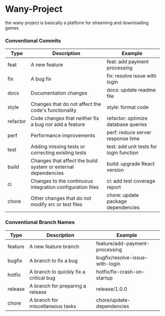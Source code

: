 # Wany-Project
the wany project is basically a platform for streaming and downloading games

### Conventional Commits

<table>
  <thead>
    <tr>
      <th>Type</th>
      <th>Description</th>
      <th>Example</th>
    </tr>
  </thead>
  <tbody>
    <tr>
      <td>feat</td>
      <td>A new feature</td>
      <td>feat: add payment processing</td>
    </tr>
    <tr>
      <td>fix</td>
      <td>A bug fix</td>
      <td>fix: resolve issue with login</td>
    </tr>
    <tr>
      <td>docs</td>
      <td>Documentation changes</td>
      <td>docs: update readme file</td>
    </tr>
    <tr>
      <td>style</td>
      <td>Changes that do not affect the code's functionality</td>
      <td>style: format code</td>
    </tr>
    <tr>
      <td>refactor</td>
      <td>Code changes that neither fix a bug nor add a feature</td>
      <td>refactor: optimize database queries</td>
    </tr>
    <tr>
      <td>perf</td>
      <td>Performance improvements</td>
      <td>perf: reduce server response time</td>
    </tr>
    <tr>
      <td>test</td>
      <td>Adding missing tests or correcting existing tests</td>
      <td>test: add unit tests for login function</td>
    </tr>
    <tr>
      <td>build</td>
      <td>Changes that affect the build system or external dependencies</td>
      <td>build: upgrade React version</td>
    </tr>
    <tr>
      <td>ci</td>
      <td>Changes to the continuous integration configuration files</td>
      <td>ci: add test coverage report</td>
    </tr>
    <tr>
      <td>chore</td>
      <td>Other changes that do not modify src or test files</td>
      <td>chore: update package dependencies</td>
    </tr>
  </tbody>
</table>


### Conventional Branch Names

<table>
  <thead>
    <tr>
      <th>Type</th>
      <th>Description</th>
      <th>Example</th>
    </tr>
  </thead>
  <tbody>
    <tr>
      <td>feature</td>
      <td>A new feature branch</td>
      <td>feature/add-payment-processing</td>
    </tr>
    <tr>
      <td>bugfix</td>
      <td>A branch to fix a bug</td>
      <td>bugfix/resolve-issue-with-login</td>
    </tr>
    <tr>
      <td>hotfix</td>
      <td>A branch to quickly fix a critical bug</td>
      <td>hotfix/fix-crash-on-startup</td>
    </tr>
    <tr>
      <td>release</td>
      <td>A branch for preparing a release</td>
      <td>release/1.0.0</td>
    </tr>
    <tr>
      <td>chore</td>
      <td>A branch for miscellaneous tasks</td>
      <td>chore/update-dependencies</td>
    </tr>
  </tbody>
</table>
